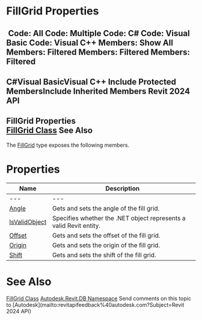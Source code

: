 # FillGrid Properties

﻿
 Code: All Code: Multiple Code: C# Code: Visual Basic Code: Visual C++  Members: Show All Members: Filtered Members: Filtered Members: Filtered   
---  
C#Visual BasicVisual C++
Include Protected MembersInclude Inherited Members
Revit 2024 API  
---  
FillGrid Properties  
[FillGrid Class](6dfc3e2f-c869-d06e-876e-49c4007f7e59.md "FillGrid Class") See Also  
---  
The [FillGrid](6dfc3e2f-c869-d06e-876e-49c4007f7e59.md "FillGrid Class") type exposes the following members.
# Properties
| Name | Description |
| --- | --- |
| --- | --- | --- |
| [Angle](60886e1a-2eaf-3ee1-c29f-e62a52edec98.md "Angle Property") | Gets and sets the angle of the fill grid. |
| [IsValidObject](076c03d2-6659-3f1e-40e8-cc1d4810984b.md "IsValidObject Property") | Specifies whether the .NET object represents a valid Revit entity. |
| [Offset](504406ea-b0a3-69af-82b4-b96cfdc85dd8.md "Offset Property") | Gets and sets the offset of the fill grid. |
| [Origin](f4c1d498-e54a-9f50-2776-f0c2ffcf1cd4.md "Origin Property") | Gets and sets the origin of the fill grid. |
| [Shift](b4c1ff59-af0c-0c1d-cabc-981fdb4c78b1.md "Shift Property") | Gets and sets the shift of the fill grid. |

# See Also
[FillGrid Class](6dfc3e2f-c869-d06e-876e-49c4007f7e59.md "FillGrid Class")
[Autodesk.Revit.DB Namespace](87546ba7-461b-c646-cbb1-2cb8f5bff8b2.md "Autodesk.Revit.DB Namespace")
Send comments on this topic to [Autodesk](mailto:revitapifeedback%40autodesk.com?Subject=Revit 2024 API)